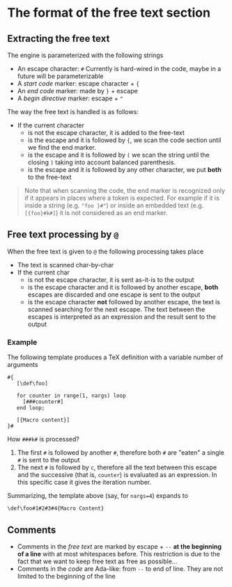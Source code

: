 # The format of the free text section

## Extracting the free text

The engine is parameterized with the following strings
* An escape character: `#` Currently is hard-wired in the code, maybe in a future will be parameterizable
* A *start code* marker: escape character + `{` 
* An *end code* marker: made by `}` + escape
* A *begin directive* marker:  escape + `"`

The way the free text is handled is as follows:

* If the current character
    * is not the escape character, it is added to the free-text
    * is the escape and it is followed by `{`, we scan the code section until we find the end marker.  
    * is the escape and it is followed by `(` we scan the string until the closing `)` taking into account balanced parenthesis. 
    * is the escape and it is followed by any other character, we put **both** to the free-text
    
> Note that when scanning the code, the end marker is recognized only if it appears in places where a token is expected.  For example if it is inside a string (e.g. `"foo }#"`) or inside an embedded text (e.g. `[{foo}#k#]`) it is not considered as an end marker.

## Free text processing by `@`

When the free text is given to `@` the following processing takes place

* The text is scanned char-by-char
* If the current char 
    * is not the escape character, it is sent as-it-is to the output
    * is the escape character and it is followed by another escape, **both** escapes are discarded and one escape is sent to the output
    * is the escape character **not** followed by another escape, the text is scanned searching for the next escape. The text between the escapes is interpreted as an expression and the result sent to the output

### Example

The following template produces a TeX definition with a variable number of arguments

```
#{
   [\def\foo]
   
   for counter in range(1, nargs) loop
     [###counter#]
   end loop;

   [{Macro content}]
}#
```

How `###k#` is processed?
1. The first `#` is followed by another `#`, therefore both `#` are "eaten" a single `#` is sent to the output
2. The next `#` is followed by `c`, therefore all the text between this escape and the successive (that is, `counter`) is evaluated as an expression.  In this specific case it gives the iteration number.

Summarizing, the template above (say, for `nargs=4`) expands to

```
\def\foo#1#2#3#4{Macro Content}
```

## Comments

* Comments in the *free text* are marked by escape + `--` **at the beginning of a line** with at most whitespaces before.  This restriction is due to the fact that we want to keep free text as free as possible...
* Comments in the *code* are Ada-like: from `--` to end of line.  They are not limited to the beginning of the line
